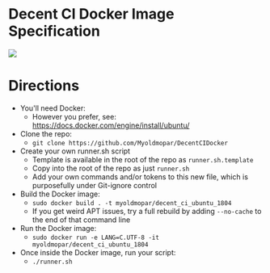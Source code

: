 # Decent CI Docker Image Specification
[![](https://img.shields.io/github/workflow/status/myoldmopar/DecentCIDocker/Publish%20Docker%20image?label=docker%20hub)](https://hub.docker.com/repository/docker/myoldmopar/decent_ci_ubuntu)

# Directions
 - You'll need Docker:
   - However you prefer, see: https://docs.docker.com/engine/install/ubuntu/
 - Clone the repo:
   - `git clone https://github.com/Myoldmopar/DecentCIDocker`
 - Create your own runner.sh script
   - Template is available in the root of the repo as `runner.sh.template`
   - Copy into the root of the repo as just `runner.sh`
   - Add your own commands and/or tokens to this new file, which is purposefully under Git-ignore control
 - Build the Docker image:
   - `sudo docker build . -t myoldmopar/decent_ci_ubuntu_1804`
   - If you get weird APT issues, try a full rebuild by adding `--no-cache` to the end of that command line
 - Run the Docker image:
   - `sudo docker run -e LANG=C.UTF-8 -it myoldmopar/decent_ci_ubuntu_1804`
 - Once inside the Docker image, run your script:
   - `./runner.sh`
